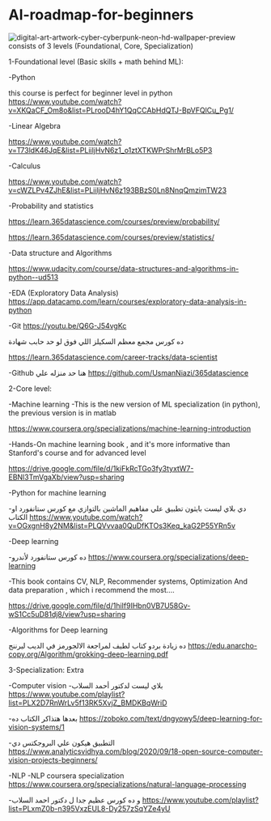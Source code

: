 # AI-roadmap-for-beginners
![digital-art-artwork-cyber-cyberpunk-neon-hd-wallpaper-preview](https://user-images.githubusercontent.com/105731768/216759007-13523109-5a78-410e-b630-c85914ea3a06.jpg)
consists of 3 levels (Foundational, Core, Specialization)

1-Foundational level (Basic skills + math behind ML):

-Python

this course is perfect for beginner level in python
https://www.youtube.com/watch?v=XKQaCF_Om8o&list=PLrooD4hY1QqCCAbHdQTJ-BpVFQlCu_Pg1/

-Linear Algebra

https://www.youtube.com/watch?v=T73ldK46JqE&list=PLiiljHvN6z1_o1ztXTKWPrShrMrBLo5P3

-Calculus

https://www.youtube.com/watch?v=cWZLPv4ZJhE&list=PLiiljHvN6z193BBzS0Ln8NnqQmzimTW23

-Probability and statistics

https://learn.365datascience.com/courses/preview/probability/

https://learn.365datascience.com/courses/preview/statistics/

-Data structure and Algorithms

https://www.udacity.com/course/data-structures-and-algorithms-in-python--ud513

-EDA (Exploratory Data Analysis)
https://app.datacamp.com/learn/courses/exploratory-data-analysis-in-python

-Git
https://youtu.be/Q6G-J54vgKc

ده كورس مجمع معظم السكيلز اللي فوق لو حد حابب شهادة

https://learn.365datascience.com/career-tracks/data-scientist

-Github هنا حد منزله علي
https://github.com/UsmanNiazi/365datascience

2-Core level:

-Machine learning
-This is the new version of ML specialization (in python), the previous version is in matlab

https://www.coursera.org/specializations/machine-learning-introduction

-Hands-On machine learning book , and it's more informative than Stanford's course and for advanced level

https://drive.google.com/file/d/1kiFkRcTGo3fy3tyxtW7-EBNl3TmVgaXb/view?usp=sharing

-Python for machine learning

-دي بلاي ليست بايثون تطبيق علي مفاهيم الماشين بالتوازي مع كورس ستانفورد او الكتاب
https://www.youtube.com/watch?v=OGxgnH8y2NM&list=PLQVvvaa0QuDfKTOs3Keq_kaG2P55YRn5v

-Deep learning

-ده كورس ستانفورد لأندرو
https://www.coursera.org/specializations/deep-learning

-This book contains CV, NLP, Recommender systems, Optimization And data preparation , which i recommend the most....

https://drive.google.com/file/d/1hiIf9IHbn0VB7U58Gv-wS1Cc5uD81dj8/view?usp=sharing

-Algorithms for Deep learning

ده زيادة بردو كتاب لطيف لمراجعة الالجورمز
في الديب ليرننج
https://edu.anarcho-copy.org/Algorithm/grokking-deep-learning.pdf

3-Specialization:
Extra

-Computer vision
-بلاي ليست لدكتور أحمد السلاب
https://www.youtube.com/playlist?list=PLX2D7RnWrLv5f13RK5XvjZ_BMDKBqWriD

-بعدها هتذاكر الكتاب ده
https://zoboko.com/text/dngyowy5/deep-learning-for-vision-systems/1

-التطبيق هيكون علي البروجكتس دي
https://www.analyticsvidhya.com/blog/2020/09/18-open-source-computer-vision-projects-beginners/

-NLP
-NLP coursera specialization
https://www.coursera.org/specializations/natural-language-processing

-و ده كورس عظيم جدا ل دكتور احمد
السلاب
https://www.youtube.com/playlist?list=PLxmZ0b-n395VxzEUL8-Dy257zSqYZe4yU
